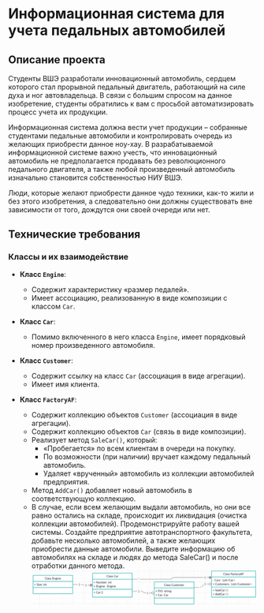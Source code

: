# Информационная система для учета педальных автомобилей

## Описание проекта

Студенты ВШЭ разработали инновационный автомобиль, сердцем которого стал прорывной педальный двигатель, работающий на силе духа и ног автовладельца. В связи с большим спросом на данное изобретение, студенты обратились к вам с просьбой автоматизировать процесс учета их продукции.

Информационная система должна вести учет продукции – собранные студентами педальные автомобили и контролировать очередь из желающих приобрести данное ноу-хау. В разрабатываемой информационной системе важно учесть, что инновационный автомобиль не предполагается продавать без революционного педального двигателя, а также любой произведенный автомобиль изначально становится собственностью НИУ ВШЭ.

Люди, которые желают приобрести данное чудо техники, как-то жили и без этого изобретения, а следовательно они должны существовать вне зависимости от того, дождутся они своей очереди или нет.

## Технические требования

### Классы и их взаимодействие

- **Класс `Engine`**:
  - Содержит характеристику «размер педалей».
  - Имеет ассоциацию, реализованную в виде композиции с классом `Car`.

- **Класс `Car`**:
  - Помимо включенного в него класса `Engine`, имеет порядковый номер произведенного автомобиля.

- **Класс `Customer`**:
  - Содержит ссылку на класс `Car` (ассоциация в виде агрегации).
  - Имеет имя клиента.

- **Класс `FactoryAF`**:
  - Содержит коллекцию объектов `Customer` (ассоциация в виде агрегации).
  - Содержит коллекцию объектов `Car` (связь в виде композиции).
  - Реализует метод `SaleCar()`, который:
    - «Пробегается» по всем клиентам в очереди на покупку.
    - По возможности (при наличии) вручает каждому педальный автомобиль.
    - Удаляет «врученный» автомобиль из коллекции автомобилей предприятия.
  - Метод `AddCar()` добавляет новый автомобиль в соответствующую коллекцию.
  - В случае, если всем желающим выдали автомобиль, но они все равно остались на складе, происходит их ликвидация (очистка коллекции автомобилей).
Продемонстрируйте работу вашей системы. Создайте предприятие автотранспортного факультета, добавьте несколько автомобилей, а также желающих приобрести данные автомобили. Выведите информацию об автомобилях на складе и людях до метода SaleCar() и после отработки данного метода.
![Иллюстрация к проекту](https://github.com/beelzebufo98/HSE_KPO_CSharp/blob/main/Hw1_KPO/class-diagram.png)
